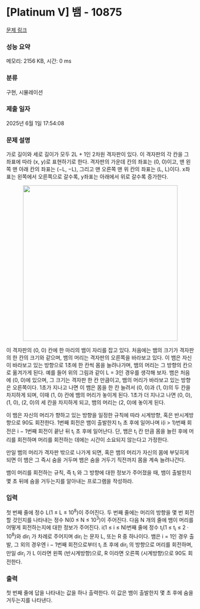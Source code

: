 # [Platinum V] 뱀 - 10875 

[문제 링크](https://www.acmicpc.net/problem/10875) 

### 성능 요약

메모리: 2156 KB, 시간: 0 ms

### 분류

구현, 시뮬레이션

### 제출 일자

2025년 6월 1일 17:54:08

### 문제 설명

<p>가로 길이와 세로 길이가 모두 2L + 1인 2차원 격자판이 있다. 이 격자판의 각 칸을 그 좌표에 따라 (x, y)로 표현하기로 한다. 격자판의 가운데 칸의 좌표는 (0, 0)이고, 맨 왼쪽 맨 아래 칸의 좌표는 (−L, −L), 그리고 맨 오른쪽 맨 위 칸의 좌표는 (L, L)이다. x좌표는 왼쪽에서 오른쪽으로 갈수록, y좌표는 아래에서 위로 갈수록 증가한다.</p>

<p style="text-align: center;"><img alt="" src="https://onlinejudgeimages.s3-ap-northeast-1.amazonaws.com/problem/10875/snake_start.png" style="height:417px; width:414px"></p>

<p>이 격자판의 (0, 0) 칸에 한 마리의 뱀이 자리를 잡고 있다. 처음에는 뱀의 크기가 격자판의 한 칸의 크기와 같으며, 뱀의 머리는 격자판의 오른쪽을 바라보고 있다. 이 뱀은 자신이 바라보고 있는 방향으로 1초에 한 칸씩 몸을 늘려나가며, 뱀의 머리는 그 방향의 칸으로 옮겨가게 된다. 예를 들어 위의 그림과 같이 L = 3인 경우를 생각해 보자. 뱀은 처음에 (0, 0)에 있으며, 그 크기는 격자판 한 칸 만큼이고, 뱀의 머리가 바라보고 있는 방향은 오른쪽이다. 1초가 지나고 나면 이 뱀은 몸을 한 칸 늘려서 (0, 0)과 (1, 0)의 두 칸을 차지하게 되며, 이때 (1, 0) 칸에 뱀의 머리가 놓이게 된다. 1초가 더 지나고 나면 (0, 0), (1, 0), (2, 0)의 세 칸을 차지하게 되고, 뱀의 머리는 (2, 0)에 놓이게 된다.</p>

<p>이 뱀은 자신의 머리가 향하고 있는 방향을 일정한 규칙에 따라 시계방향, 혹은 반시계방향으로 90도 회전한다. 1번째 회전은 뱀이 출발한지 t<sub>1</sub> 초 후에 일어나며 i(i > 1)번째 회전은 i − 1번째 회전이 끝난 뒤 t<sub>i</sub> 초 후에 일어난다. 단, 뱀은 t<sub>i</sub> 칸 만큼 몸을 늘린 후에 머리를 회전하며 머리를 회전하는 데에는 시간이 소요되지 않는다고 가정한다.</p>

<p>만일 뱀의 머리가 격자판 밖으로 나가게 되면, 혹은 뱀의 머리가 자신의 몸에 부딪히게 되면 이 뱀은 그 즉시 숨을 거두며 뱀은 숨을 거두기 직전까지 몸을 계속 늘려나간다.</p>

<p>뱀이 머리를 회전하는 규칙, 즉 t<sub>i</sub> 와 그 방향에 대한 정보가 주어졌을 때, 뱀이 출발한지 몇 초 뒤에 숨을 거두는지를 알아내는 프로그램을 작성하라.</p>

### 입력 

 <p>첫 번째 줄에 정수 L(1 ≤ L ≤ 10<sup>8</sup>)이 주어진다. 두 번째 줄에는 머리의 방향을 몇 번 회전할 것인지를 나타내는 정수 N(0 ≤ N ≤ 10<sup>3</sup>)이 주어진다. 다음 N 개의 줄에 뱀이 머리를 어떻게 회전하는지에 대한 정보가 주어진다. i(1 ≤ i ≤ N)번째 줄에 정수 t<sub>i</sub>(1 ≤ t<sub>i</sub> ≤ 2 · 10<sup>8</sup>)와 dir<sub>i</sub> 가 차례로 주어지며 dir<sub>i</sub> 는 문자 L, 또는 R 중 하나이다. 뱀은 i = 1인 경우 출발, 그 외의 경우엔 i − 1번째 회전으로부터 t<sub>i</sub> 초 후에 dir<sub>i</sub> 의 방향으로 머리를 회전하며, 만일 dir<sub>i</sub> 가 L 이라면 왼쪽 (반시계방향)으로, R 이라면 오른쪽 (시계방향)으로 90도 회전한다.</p>

### 출력 

 <p>첫 번째 줄에 답을 나타내는 값을 하나 출력한다. 이 값은 뱀이 출발한지 몇 초 후에 숨을 거두는지를 나타낸다.</p>

